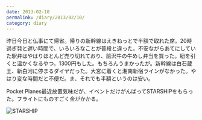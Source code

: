 ```yaml
---
date: 2013-02-10
permalink: /diary/2013/02/10/
category: diary
---
```


昨日今日と仏事にて帰省。帰りの新幹線はえきねっとで半額で取れた席。20時過ぎ発と遅い時間で、いろいろなことが普段と違った。不安ながらあてにしていた駅弁はやはりほとんど売り切れており、前沢牛の牛めし弁当を買った。紐を引くと温かくなるやつ。1300円もした。もちろんうまかったが。新幹線は白石蔵王、新白河に停まるダイヤだった。大宮に着くと湘南新宿ラインがなかった。やはり変な時間だと不便だ。ま、それでも半額というのは安い。

Pocket Planes最近放置気味だが、イベントだけがんばってSTARSHIPをもらった。フライトにものすごく金がかかる。

![STARSHIP](https://pbs.twimg.com/media/BCvZE11CMAEXZXk.jpg "STARSHIP")